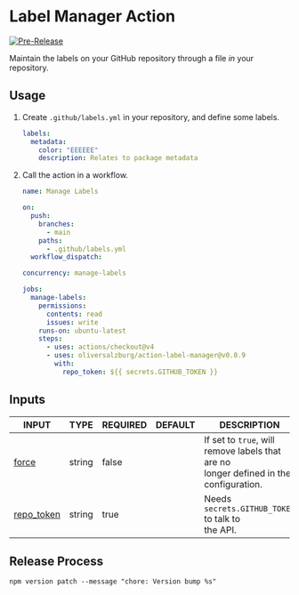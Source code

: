 # Label Manager Action

[![Pre-Release](https://github.com/oliversalzburg/action-label-manager/actions/workflows/pre-release.yml/badge.svg)](https://github.com/oliversalzburg/action-label-manager/actions/workflows/pre-release.yml)

Maintain the labels on your GitHub repository through a file _in_ your repository.

## Usage

1. Create `.github/labels.yml` in your repository, and define some labels.

   ```yml
   labels:
     metadata:
       color: "EEEEEE"
       description: Relates to package metadata
   ```

1. Call the action in a workflow.

   ```yml
   name: Manage Labels

   on:
     push:
       branches:
         - main
       paths:
         - .github/labels.yml
     workflow_dispatch:

   concurrency: manage-labels

   jobs:
     manage-labels:
       permissions:
         contents: read
         issues: write
       runs-on: ubuntu-latest
       steps:
         - uses: actions/checkout@v4
         - uses: oliversalzburg/action-label-manager@v0.0.9
           with:
             repo_token: ${{ secrets.GITHUB_TOKEN }}
   ```

## Inputs

<!-- AUTO-DOC-INPUT:START - Do not remove or modify this section -->

| INPUT                                                          | TYPE   | REQUIRED | DEFAULT | DESCRIPTION                                                                                   |
| -------------------------------------------------------------- | ------ | -------- | ------- | --------------------------------------------------------------------------------------------- |
| <a name="input_force"></a>[force](#input_force)                | string | false    |         | If set to `true`, will <br>remove labels that are no <br>longer defined in the configuration. |
| <a name="input_repo_token"></a>[repo_token](#input_repo_token) | string | true     |         | Needs `secrets.GITHUB_TOKEN` to talk to <br>the API.                                          |

<!-- AUTO-DOC-INPUT:END -->

## Release Process

```shell
npm version patch --message "chore: Version bump %s"
```
